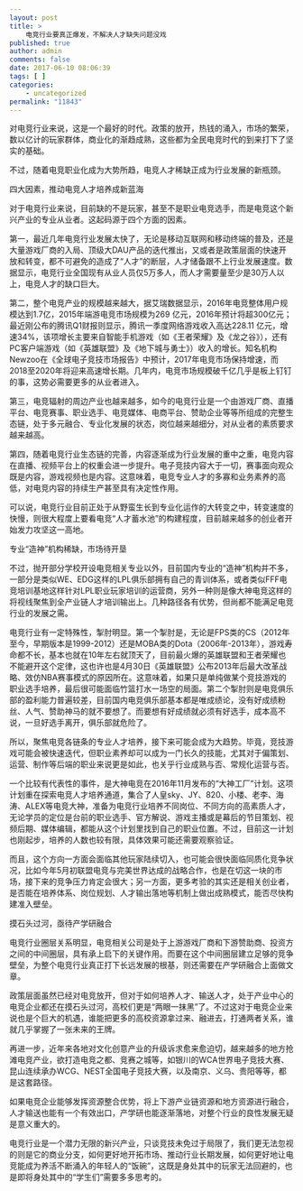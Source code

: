 ```yaml
---
layout: post
title: >
    电竞行业要真正爆发，不解决人才缺失问题没戏
published: true
author: admin
comments: false
date: 2017-06-10 08:06:39
tags: [ ]
categories:
    - uncategorized
permalink: "11843"
---
```



对电竞行业来说，这是一个最好的时代。政策的放开，热钱的涌入，市场的繁荣，数以亿计的玩家群体，商业化的渐趋成熟，这些都为全民电竞时代的到来打下了坚实的基础。

不过，随着电竞职业化成为大势所趋，电竞人才稀缺正成为行业发展的新瓶颈。

四大因素，推动电竞人才培养成新蓝海

对于电竞行业来说，目前缺的不是玩家，甚至不是职业电竞选手，而是电竞这个新兴产业的专业从业者。这起码源于四个方面的因素。

第一，最近几年电竞行业发展太快了，无论是移动互联网和移动终端的普及，还是大量游戏厂商的入局、顶级大DAU产品的迭代推出，又或者是政策层面的快速开放和转变，都不可避免的造成了“人才”的断层，人才储备跟不上行业发展速度。数据显示，电竞行业全国现有从业人员仅5万多人，而人才需要量至少是30万人以上，电竞人才的缺口巨大。

第二，整个电竞产业的规模越来越大，据艾瑞数据显示，2016年电竞整体用户规模达到1.7亿，2015年端游电竞市场规模为269 亿元，2016年预计将超300亿元；最近刚公布的腾讯Q1财报则显示，腾讯一季度网络游戏收入高达228.11 亿元，增速34%，该项增长主要来自智能手机游戏（如《王者荣耀》及《龙之谷》），还有PC客户端游戏（如《英雄联盟》及《地下城与勇士》）收入的增长。知名机构Newzoo在《全球电子竞技市场报告》中预计，2017年电竞市场保持增速，而2018至2020年将迎来高速增长期。几年内，电竞市场规模破千亿几乎是板上钉钉的事，这势必需要更多的从业者进入。

第三，电竞辐射的周边产业也越来越多，如今的电竞行业是一个由游戏厂商、直播平台、电竞赛事、职业选手、电竞媒体、电商平台、赞助企业等等所组成的完整生态链，处于多元融合、专业化发展的状态，岗位越来越细分，对从业者的素质要求越来越高。

第四，随着电竞行业生态链的完善，内容逐渐成为行业发展的重中之重，电竞内容在直播、视频平台上的权重会进一步提升。电子竞技内容大于一切，赛事面向观众既是内容，游戏视频也是内容。这意味着，电竞专业人才的多寡和业务素养的高低，对电竞内容的持续生产甚至具有决定性作用。

可以说，电竞行业目前正处于从野蛮生长到专业化运作的大转变之中，转变速度的快慢，则很大程度上要看电竞“人才蓄水池”的构建程度，目前越来越多的创业者开始发力攻坚这一高地。

专业“造神”机构稀缺，市场待开垦

不过，抛开部分学校开设电竞相关专业以外，目前国内专业的“造神”机构并不多，一部分是类似WE、EDG这样的LPL俱乐部拥有自己的青训体系，或者类似FFF电竞培训基地这样针对LPL职业玩家培训的运营商，另外一种则是像大神电竞这样的将视线聚焦到全产业链人才培训输出上。几种路径各有优势，但尚都不能满足电竞行业的发展之需。

电竞行业有一定特殊性，掣肘明显。第一个掣肘是，无论是FPS类的CS（2012年至今，早期版本是1999-2012）还是MOBA类的Dota（2006年-2013年），游戏寿命都不长，基本也就在10年左右就顶天了，目前最火爆的英雄联盟和王者荣耀也不能避开这个定律，这也许也是4月30日《英雄联盟》公布2013年后最大改革战略、效仿NBA赛事模式的原因所在。这意味着，如果只是单纯做某个竞技游戏的职业选手培养，最后很可能面临竹篮打水一场空的局面。第二个掣肘则是电竞俱乐部的盈利能力普遍较差，目前国内电竞俱乐部基本都是唯成绩论，没有好成绩粉丝、人气、赞助神马的就不要想了。而要想有好成绩就必须有好选手，成本高不说，一旦好选手离开，俱乐部就危险了。



所以，聚焦电竞各链条的专业人才培养，接下来可能会成为大趋势。毕竟，竞技游戏可能会被快速迭代，但职业素养却可以成为一门长久的技能，尤其对于偏策划、运营、制作等后端的职业来说更是如此，也关乎行业成熟与否、常规化运营与否。

一个比较有代表性的事件，是大神电竞在2016年11月发布的“大神工厂”计划。这项计划重在探索电竞人才培养通道，集合了人皇sky、JY、820、小楼、老李、海涛、ALEX等电竞大神，准备为电竞行业培养不同岗位、不同方向的高素质人才，无论学员的定位是台前的职业选手、官方解说、游戏主播或是幕后的节目策划、视频后期、媒体编辑，都能从这个计划里找到自己的职业位置。不过，目前这一计划也刚起步，培养的人数也较有限，具体效果可能还需要观察验证。

而且，这个方向一方面会面临其他玩家陆续切入，也可能会很快面临同质化竞争状况，比如今年5月初联盟电竞与完美世界达成的战略合作，也是在切这一块的市场，接下来的竞争压力肯定会很大；另一方面，更多考验的其实还是相关创业者，是否能在培养体系、岗位规划、人才输出落地等机制上做出成熟模式，能否尽快构建准入壁垒。

摸石头过河，亟待产学研融合

电竞行业圈层关系明显，电竞相关公司是处于上游游戏厂商和下游赞助商、投资方之间的中间圈层，具有承上启下的关键作用。而要在这个中间圈层建立足够的竞争壁垒，为整个电竞行业真正打下长远发展的根基，则还需要在产学研融合上面做文章。



政策层面虽然已经对电竞放开，但对于如何培养人才、输送人才，处于产业中心的电竞企业都还在摸石头过河，高校们更是“两眼一抹黑”了。不过这对于电竞企业来说也是个巨大的机遇，谁能把更多的高校资源拿过来、融进去，打通两者关系，谁就几乎掌握了一张未来的王牌。

再进一步，近年来各地对文化创意产业的升级诉求愈来愈迫切，越来越多的地方抢滩电竞产业，欲打造电竞之都、竞赛之城等，如银川的WCA世界电子竞技大赛、昆山连续承办WCG、NEST全国电子竞技大赛，以及南京、义乌、贵阳等等，都是这套路径。

如果电竞企业能够发挥资源整合优势，将上下游产业链资源和地方资源进行融合，人才输送也能有一个有效出口，产学研也能逐渐落地，对整个行业的良性发展无疑是意义重大的。

电竞行业是一个潜力无限的新兴产业，只谈竞技未免过于局限了，我们更无法忽视的则是它的商业分支，如何更好地开拓市场、推动行业长期发展，如何更好地让电竞能成为养活不断涌入的年轻人的“饭碗”，这既是身处其中的玩家无法回避的，也是即将身处其中的“学生们”需要多多思考的。